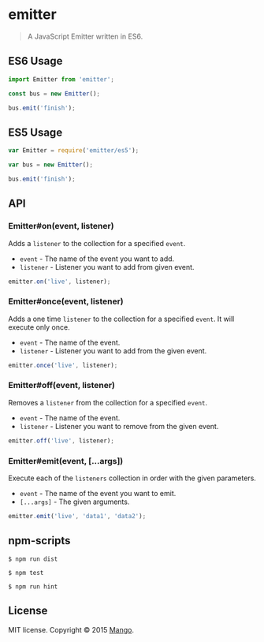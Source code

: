 # emitter

> A JavaScript Emitter written in ES6.

## ES6 Usage
```js
import Emitter from 'emitter';

const bus = new Emitter();

bus.emit('finish');
```

## ES5 Usage
```js
var Emitter = require('emitter/es5');

var bus = new Emitter();

bus.emit('finish');
```

## API

### Emitter#on(event, listener)
Adds a `listener` to the collection for a specified `event`.
- `event` - The name of the event you want to add.
- `listener` - Listener you want to add from given event.

```js
emitter.on('live', listener);
```

### Emitter#once(event, listener)
Adds a one time `listener` to the collection for a specified `event`. It will execute only once.
- `event` - The name of the event.
- `listener` - Listener you want to add from the given event.

```js
emitter.once('live', listener);
```

### Emitter#off(event, listener)
Removes a `listener` from the collection for a specified `event`.
- `event` - The name of the event.
- `listener` - Listener you want to remove from the given event.

```js
emitter.off('live', listener);
```

### Emitter#emit(event, [...args])
Execute each of the `listeners` collection in order with the given parameters.
- `event` - The name of the event you want to emit.
- `[...args]` - The given arguments.

```js
emitter.emit('live', 'data1', 'data2');
```

## npm-scripts
```
$ npm run dist
```

```
$ npm test
```

```
$ npm run hint
```

## License
MIT license. Copyright © 2015 [Mango](http://getmango.com).
